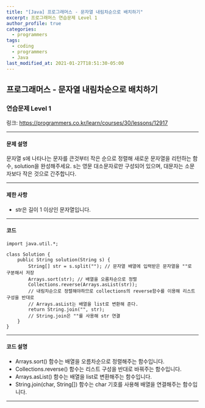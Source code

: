 ```yaml
---
title: "[Java] 프로그래머스 - 문자열 내림차순으로 배치하기"
excerpt: 프로그래머스 연습문제 Level 1
author_profile: true
categories: 
  - programmers
tags:
  - coding
  - programmers
  - Java
last_modified_at: 2021-01-27T18:51:30-05:00
---
```




## 프로그래머스 - 문자열 내림차순으로 배치하기



### 연습문제 Level 1

링크: <https://programmers.co.kr/learn/courses/30/lessons/12917>

***

#### 문제 설명

문자열 s에 나타나는 문자를 큰것부터 작은 순으로 정렬해 새로운 문자열을 리턴하는 함수, solution을 완성해주세요.
s는 영문 대소문자로만 구성되어 있으며, 대문자는 소문자보다 작은 것으로 간주합니다.

***

#### 제한 사항

- str은 길이 1 이상인 문자열입니다.

***

#### 코드

```
import java.util.*;

class Solution {
    public String solution(String s) {
        String[] str = s.split(""); // 문자열 배열에 입력받은 문자열을 ""로 구분해서 저장
        Arrays.sort(str); // 배열을 오름차순으로 정렬
        Collections.reverse(Arrays.asList(str));
        // 내림차순으로 정렬해야하므로 collections의 reverse함수를 이용해 리스트 구성을 반대로
        // Arrays.asList는 배열을 list로 변환해 준다.
        return String.join("", str); 
        // String.join은 ""를 사용해 str 연결
    }
}
```

***

#### 코드 설명

* Arrays.sort() 함수는 배열을 오름차순으로 정렬해주는 함수입니다.
* Collections.reverse() 함수는 리스트 구성을 반대로 바꿔주는 함수입니다.
* Arrays.asList() 함수는 배열을 list로 변환해주는 함수입니다.
* String.join(char, String[]) 함수는 char 기호를 사용해 배열을 연결해주는 함수입니다.

***

